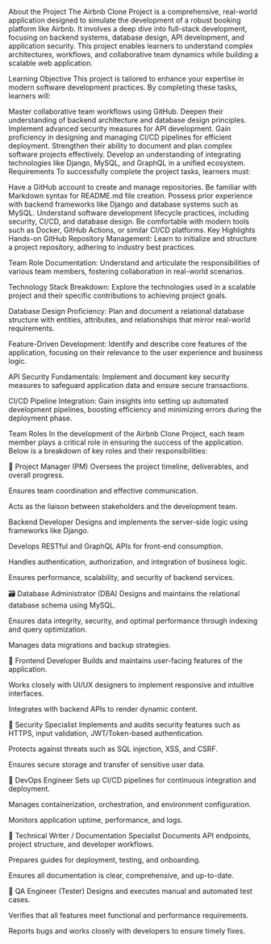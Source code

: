 About the Project
The Airbnb Clone Project is a comprehensive, real-world application designed to simulate the development of a robust booking platform like Airbnb. It involves a deep dive into full-stack development, focusing on backend systems, database design, API development, and application security. This project enables learners to understand complex architectures, workflows, and collaborative team dynamics while building a scalable web application.

Learning Objective
This project is tailored to enhance your expertise in modern software development practices. By completing these tasks, learners will:

Master collaborative team workflows using GitHub.
Deepen their understanding of backend architecture and database design principles.
Implement advanced security measures for API development.
Gain proficiency in designing and managing CI/CD pipelines for efficient deployment.
Strengthen their ability to document and plan complex software projects effectively.
Develop an understanding of integrating technologies like Django, MySQL, and GraphQL in a unified ecosystem.
Requirements
To successfully complete the project tasks, learners must:

Have a GitHub account to create and manage repositories.
Be familiar with Markdown syntax for README.md file creation.
Possess prior experience with backend frameworks like Django and database systems such as MySQL.
Understand software development lifecycle practices, including security, CI/CD, and database design.
Be comfortable with modern tools such as Docker, GitHub Actions, or similar CI/CD platforms.
Key Highlights
Hands-on GitHub Repository Management:
Learn to initialize and structure a project repository, adhering to industry best practices.

Team Role Documentation:
Understand and articulate the responsibilities of various team members, fostering collaboration in real-world scenarios.

Technology Stack Breakdown:
Explore the technologies used in a scalable project and their specific contributions to achieving project goals.

Database Design Proficiency:
Plan and document a relational database structure with entities, attributes, and relationships that mirror real-world requirements.

Feature-Driven Development:
Identify and describe core features of the application, focusing on their relevance to the user experience and business logic.

API Security Fundamentals:
Implement and document key security measures to safeguard application data and ensure secure transactions.

CI/CD Pipeline Integration:
Gain insights into setting up automated development pipelines, boosting efficiency and minimizing errors during the deployment phase.

Team Roles
In the development of the Airbnb Clone Project, each team member plays a critical role in ensuring the success of the application. Below is a breakdown of key roles and their responsibilities:

🧠 Project Manager (PM)
Oversees the project timeline, deliverables, and overall progress.

Ensures team coordination and effective communication.

Acts as the liaison between stakeholders and the development team.

 Backend Developer
Designs and implements the server-side logic using frameworks like Django.

Develops RESTful and GraphQL APIs for front-end consumption.

Handles authentication, authorization, and integration of business logic.

Ensures performance, scalability, and security of backend services.

🗃️ Database Administrator (DBA)
Designs and maintains the relational database schema using MySQL.

Ensures data integrity, security, and optimal performance through indexing and query optimization.

Manages data migrations and backup strategies.

🎨 Frontend Developer
Builds and maintains user-facing features of the application.

Works closely with UI/UX designers to implement responsive and intuitive interfaces.

Integrates with backend APIs to render dynamic content.

🔐 Security Specialist
Implements and audits security features such as HTTPS, input validation, JWT/Token-based authentication.

Protects against threats such as SQL injection, XSS, and CSRF.

Ensures secure storage and transfer of sensitive user data.

🔁 DevOps Engineer
Sets up CI/CD pipelines for continuous integration and deployment.

Manages containerization, orchestration, and environment configuration.

Monitors application uptime, performance, and logs.

📄 Technical Writer / Documentation Specialist
Documents API endpoints, project structure, and developer workflows.

Prepares guides for deployment, testing, and onboarding.

Ensures all documentation is clear, comprehensive, and up-to-date.

🧪 QA Engineer (Tester)
Designs and executes manual and automated test cases.

Verifies that all features meet functional and performance requirements.

Reports bugs and works closely with developers to ensure timely fixes.


